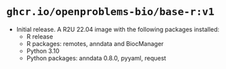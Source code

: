 # `ghcr.io/openproblems-bio/base-r:v1`

* Initial release. A R2U 22.04 image with the following packages installed:
  - R release
  - R packages: remotes, anndata and BiocManager
  - Python 3.10
  - Python packages: anndata 0.8.0, pyyaml, request